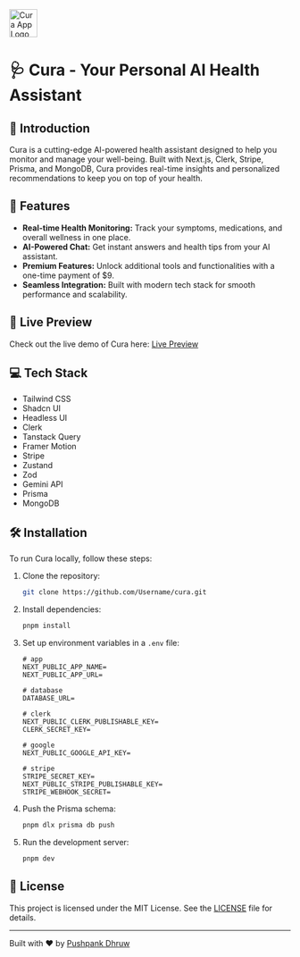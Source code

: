 <img src="https://github.com/user-attachments/assets/c3b89ac6-7a45-4e73-8d34-5d379cef2c69" alt="Cura App Logo" width="50" height="50">

# 🩺 Cura - Your Personal AI Health Assistant


## 🌟 Introduction
Cura is a cutting-edge AI-powered health assistant designed to help you monitor and manage your well-being. Built with Next.js, Clerk, Stripe, Prisma, and MongoDB, Cura provides real-time insights and personalized recommendations to keep you on top of your health.

## 🚀 Features

- **Real-time Health Monitoring:** Track your symptoms, medications, and overall wellness in one place.
- **AI-Powered Chat:** Get instant answers and health tips from your AI assistant.
- **Premium Features:** Unlock additional tools and functionalities with a one-time payment of $9.
- **Seamless Integration:** Built with modern tech stack for smooth performance and scalability.

## 🔗 Live Preview

Check out the live demo of Cura here: [Live Preview](APP_URL) <!-- Replace with your actual live preview link -->


## 💻 Tech Stack

* Tailwind CSS
* Shadcn UI
* Headless UI
* Clerk
* Tanstack Query
* Framer Motion
* Stripe
* Zustand
* Zod
* Gemini API
* Prisma 
* MongoDB

## 🛠️ Installation
To run Cura locally, follow these steps:

1. Clone the repository:
    ```bash
    git clone https://github.com/Username/cura.git
    ```
2. Install dependencies:
    ```bash
    pnpm install
    ```
3. Set up environment variables in a `.env` file:
      ```
     # app
    NEXT_PUBLIC_APP_NAME=
    NEXT_PUBLIC_APP_URL=
    
    # database
    DATABASE_URL=
    
    # clerk
    NEXT_PUBLIC_CLERK_PUBLISHABLE_KEY=
    CLERK_SECRET_KEY=
    
    # google
    NEXT_PUBLIC_GOOGLE_API_KEY=
    
    # stripe
    STRIPE_SECRET_KEY=
    NEXT_PUBLIC_STRIPE_PUBLISHABLE_KEY=
    STRIPE_WEBHOOK_SECRET=
    ```
4. Push the Prisma schema:
    ```bash
    pnpm dlx prisma db push
    ```
5. Run the development server:
    ```bash
    pnpm dev
    ```

## 📜 License
This project is licensed under the MIT License. See the [LICENSE](LICENSE) file for details.


---

Built with ❤️ by [Pushpank Dhruw](https://github.com/PushpankDhruw)
